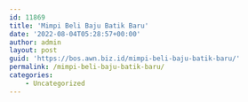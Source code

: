 ```yaml
---
id: 11869
title: 'Mimpi Beli Baju Batik Baru'
date: '2022-08-04T05:28:57+00:00'
author: admin
layout: post
guid: 'https://bos.awn.biz.id/mimpi-beli-baju-batik-baru/'
permalink: /mimpi-beli-baju-batik-baru/
categories:
    - Uncategorized
---
```


